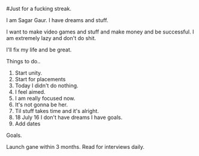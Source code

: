 #Just for a fucking streak.

I am Sagar Gaur. I have dreams and stuff.

I want to make video games and stuff and make money and be successful. 
I am extremely lazy and don't do shit.


I'll fix my life and be great.

Things to do.. 
1. Start unity. 
2. Start for placements 
3. Today I didn't do nothing. 
4. I feel aimed. 
5. I am really focused now. 
6. It's not gonna be her. 
7. Til stuff takes time and it's alright. 
8. 18 July 16 I don't have dreams I have goals. 
9. Add dates

Goals. 

Launch gane within 3 months. 
Read for interviews daily. 
